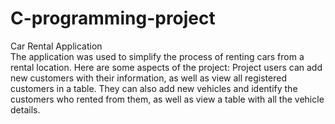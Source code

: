 # C-programming-project
Car Rental Application<br />
The application was used to simplify the process of renting cars from a rental location. Here are some aspects of the project: Project users can add new customers with their information, as well as view all registered customers in a table. They can also add new vehicles and identify the customers who rented from them, as well as view a table with all the vehicle details.
